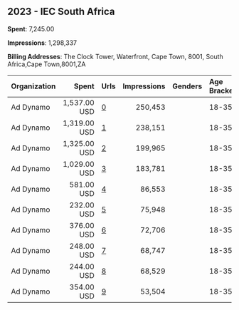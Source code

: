 ## 2023 - IEC South Africa 
**Spent**: 7,245.00

**Impressions**: 1,298,337

**Billing Addresses**: The Clock Tower, Waterfront, Cape Town, 8001, South Africa,Cape Town,8001,ZA

|Organization|Spent|Urls|Impressions|Genders|Age Brackets|Country Codes|
|:---|---:|:---|---:|:---|:---|:---|
|Ad Dynamo|1,537.00 USD|[0](https://www.snap.com/political-ads/asset/eab32f6f1474503a41f17cfc22483ab5e54ab2c7c16f715c880ac93ad387725b?mediaType=png)|250,453||18-35|south africa|
|Ad Dynamo|1,319.00 USD|[1](https://www.snap.com/political-ads/asset/a12a1f8bc6b53f7ce0e505bd88998e1855ca6e999ad49a69ab31ce9fe9fb356d?mediaType=mp4)|238,151||18-35|south africa|
|Ad Dynamo|1,325.00 USD|[2](https://www.snap.com/political-ads/asset/e1627eb3dec8a5a5400d21bdc9d24af0390858a707e51b19d1cd24e81d5df2e4?mediaType=png)|199,965||18-35|south africa|
|Ad Dynamo|1,029.00 USD|[3](https://www.snap.com/political-ads/asset/2c566aada653ad16b49f2bb5bcc6c75ead453c1ff696e860f542ef8bce7139e4?mediaType=mp4)|183,781||18-35|south africa|
|Ad Dynamo|581.00 USD|[4](https://www.snap.com/political-ads/asset/83fdac68cc8675f076c1edca6c2548907a44e146a0749b578de4411bd9a14cec?mediaType=png)|86,553||18-35|south africa|
|Ad Dynamo|232.00 USD|[5](https://www.snap.com/political-ads/asset/595e2e19f843d6aa4ef932ba278f3ccf8343c5de403bfa35011d598f5aec9755?mediaType=mp4)|75,948||18-35|south africa|
|Ad Dynamo|376.00 USD|[6](https://www.snap.com/political-ads/asset/b47256cee62181e40a19672984b83b56f18cf0bc25db9e14699baf1d0f87eb1b?mediaType=mp4)|72,706||18-35|south africa|
|Ad Dynamo|248.00 USD|[7](https://www.snap.com/political-ads/asset/34a876f28dfef1b27df4e6f3794eb1e1d64decebc6c5be2a11ac2a6c12736407?mediaType=jpg)|68,747||18-35|south africa|
|Ad Dynamo|244.00 USD|[8](https://www.snap.com/political-ads/asset/d1fe3f5f8ec75c409d535fdc3948ba0bfcbf27552e6bd17fd3814f7281684196?mediaType=jpg)|68,529||18-35|south africa|
|Ad Dynamo|354.00 USD|[9](https://www.snap.com/political-ads/asset/c1bca082dac1d1c7d4c9816a11f257fdc1bc026d0d71dc6b5f352d0247cbaf9b?mediaType=png)|53,504||18-35|south africa|
